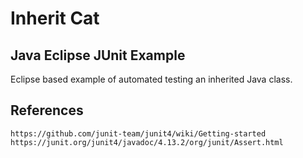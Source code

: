 # Inherit Cat
## Java Eclipse JUnit Example
Eclipse based example of automated testing an inherited Java class.
## References
`https://github.com/junit-team/junit4/wiki/Getting-started`<br>
`https://junit.org/junit4/javadoc/4.13.2/org/junit/Assert.html`